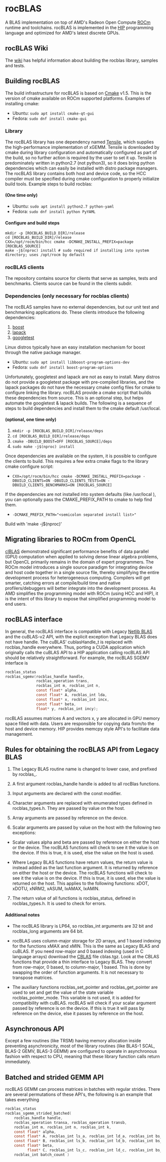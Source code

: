 # rocBLAS
A BLAS implementation on top of AMD's Radeon Open Compute [ROCm][] runtime and toolchains.  rocBLAS is implemented in
the [HIP][] programming language and optimized for AMD's latest discrete GPUs.

## rocBLAS Wiki
The [wiki][] has helpful information about building the rocblas library, samples and tests.

## Building rocBLAS
The build infrastructure for rocBLAS is based on [Cmake](https://cmake.org/) v1.5.  This is the version of cmake available on ROCm supported platforms.  Examples of installing cmake:
* Ubuntu: `sudo apt install cmake-qt-gui`
* Fedora: `sudo dnf install cmake-gui`

### Library
The rocBLAS library has one dependency named [Tensile](https://github.com/ROCmSoftwarePlatform/Tensile), which supplies the high-performance implementation of xGEMM.  Tensile is downloaded by cmake during library configuration and automatically configured as part of the build, so no further action is required by the user to set it up.  Tensile is predominately written in python2.7 (not python3), so it does bring python dependencies which can easily be installed with distro package managers.  The rocBLAS library contains both host and device code, so the HCC compiler must be specified during cmake configuration to properly initialize build tools.  Example steps to build rocblas:

#### (One time only)
* Ubuntu: `sudo apt install python2.7 python-yaml`
* Fedora: `sudo dnf install python PyYAML`

#### Configure and build steps
```
mkdir -p [ROCBLAS_BUILD_DIR]/release
cd [ROCBLAS_BUILD_DIR]/release
CXX=/opt/rocm/bin/hcc cmake -DCMAKE_INSTALL_PREFIX=package [ROCBLAS_SOURCE]
make -j$(nproc) install # sudo required if installing into system directory; uses /opt/rocm by default
```

### rocBLAS clients
The repository contains source for clients that serve as samples, tests and benchmarks.  Clients source can be found in the clients subdir.

### Dependencies (only necessary for rocblas clients)
The rocBLAS samples have no external dependencies, but our unit test and benchmarking applications do.  These clients introduce the following dependencies:
1.  [boost](http://www.boost.org/)
2.  [lapack](https://github.com/Reference-LAPACK/lapack-release)
3.  [googletest](https://github.com/google/googletest)

Linux distros typically have an easy installation mechanism for boost through the native package manager.

* Ubuntu: `sudo apt install libboost-program-options-dev`
* Fedora: `sudo dnf install boost-program-options`

Unfortunately, googletest and lapack are not as easy to install.  Many distros do not provide a googletest package with pre-compiled libraries, and the lapack packages do not have the necessary cmake config files for cmake to configure linking the library.  rocBLAS provide a cmake script that builds these dependencies from source.  This is an optional step, but helps automate the googletest & lapack builds.  The following is a sequence of steps to build dependencies and install them to the cmake default /usr/local.

#### (optional, one time only)
1.  `mkdir -p [ROCBLAS_BUILD_DIR]/release/deps`
2.  `cd [ROCBLAS_BUILD_DIR]/release/deps`
3.  `cmake -DBUILD_BOOST=OFF [ROCBLAS_SOURCE]/deps`
4.  `sudo make -j$(nproc) install`

Once dependencies are available on the system, it is possible to configure the clients to build.  This requires a few extra cmake flags to the library cmake configure script:
* `CXX=/opt/rocm/bin/hcc cmake -DCMAKE_INSTALL_PREFIX=package -DBUILD_CLIENTS=ON -DBUILD_CLIENTS_TESTS=ON -DBUILD_CLIENTS_BENCHMARKS=ON [ROCBLAS_SOURCE]`

If the dependencies are not installed into system defaults (like /usr/local ), you can optionally pass the CMAKE_PREFIX_PATH to cmake to help find them.
* `-DCMAKE_PREFIX_PATH="<semicolon separated install list>"`

Build with
'make -j$(nproc)'

## Migrating libraries to ROCm from OpenCL
[clBLAS][] demonstrated significant performance benefits of data parallel (GPU) computation when applied to solving dense
linear algebra problems, but OpenCL primarily remains in the domain of expert programmers. The ROCm model introduces a
single source paradigm for integrating device and host code together in a single source file, thereby simplifying the
entire development process for heterogeneous computing.  Compilers will get smarter, catching errors at compile/build time
and native profilers/debuggers will better integrate into the development process.  As AMD simplifies the
programming model with ROCm (using HCC and HIP), it is the intent of this library to expose that simplified programming
model to end users.

## rocBLAS interface
In general, the rocBLAS interface is compatible with Legacy [Netlib BLAS][] and the cuBLAS-v2 API, with
the explicit exception that Legacy BLAS does not have handle.  The cuBLAS' cublasHandle_t is replaced
with rocblas_handle everywhere. Thus, porting a CUDA application which originally calls the cuBLAS API
to a HIP application calling rocBLAS API should be relatively straightforward. For example, the rocBLAS
SGEMV interface is

```c
rocblas_status
rocblas_sgemv(rocblas_handle handle,
              rocblas_operation trans,
              rocblas_int m, rocblas_int n,
              const float* alpha,
              const float* A, rocblas_int lda,
              const float* x, rocblas_int incx,
              const float* beta,
              float* y, rocblas_int incy);
```

rocBLAS assumes matrices A and vectors x, y are allocated in GPU memory space filled with data.  Users are
responsible for copying data from/to the host and device memory.  HIP provides memcpy style API's to facilitate data
management.

## Rules for obtaining the rocBLAS API from Legacy BLAS
1. The Legacy BLAS routine name is changed to lower case, and prefixed by rocblas_.

2. A first argument rocblas_handle handle is added to all rocBlas functions.

3. Input arguments are declared with the const modifier.

4. Character arguments are replaced with enumerated types defined in rocblas_types.h.
   They are passed by value on the host.

5. Array arguments are passed by reference on the device.

6. Scalar arguments are passed by value on the host with the following two exceptions:

  * Scalar values alpha and beta are passed by reference on either the host or
    the device. The rocBLAS functions will check to see it the value is on
    the device. If this is true, it is used, else the value on the host is
    used.

  * Where Legacy BLAS functions have return values, the return value is instead
    added as the last function argument. It is returned by reference on either
    the host or the device. The rocBLAS functions will check to see it the value
    is on the device. If this is true, it is used, else the value is returned
    on the host. This applies to the following functions: xDOT, xDOTU, xNRM2,
    xASUM, IxAMAX, IxAMIN.

7. The return value of all functions is rocblas_status, defined in rocblas_types.h. It is
   used to check for errors.


#### Additional notes

  * The rocBLAS library is LP64, so rocblas_int arguments are 32 bit and rocblas_long
    arguments are 64 bit.

  * rocBLAS uses column-major storage for 2D arrays, and 1 based indexing for
    the functions xMAX and xMIN. This is the same as Legacy BLAS and cuBLAS.
    If you need row-major and 0 based indexing (used in C language arrays)
    download the [CBLAS](http://www.netlib.org/blas/#_cblas) file cblas.tgz.
    Look at the CBLAS functions that provide a thin interface to Legacy BLAS. They
    convert from row-major, 0 based, to column-major, 1 based. This is done by
    swapping the order of function arguments. It is not necessary to transpose
    matrices.

  * The auxiliary functions rocblas_set_pointer and rocblas_get_pointer are used
    to set and get the value of the state variable rocblas_pointer_mode. This
    variable is not used, it is added for compatibility with cuBLAS. rocBLAS
    will check if your scalar argument passed by reference is on the device.
    If this is true it will pass by reference on the device, else it passes
    by reference on the host.

## Asynchronous API
Except a few routines (like TRSM) having memory allocation inside preventing asynchronicity, most of the library routines
(like BLAS-1 SCAL, BLAS-2 GEMV, BLAS-3 GEMM) are configured to operate in asynchronous fashion with respect to CPU,
meaning that these library function calls return immediately.

## Batched and strided GEMM API
rocBLAS GEMM can process matrices in batches with regular strides.  There are several permutations of these API's, the
following is an example that takes everything

```c
rocblas_status
rocblas_sgemm_strided_batched(
    rocblas_handle handle,
    rocblas_operation transa, rocblas_operation transb,
    rocblas_int m, rocblas_int n, rocblas_int k,
    const float* alpha,
    const float* A, rocblas_int ls_a, rocblas_int ld_a, rocblas_int bs_a,
    const float* B, rocblas_int ls_b, rocblas_int ld_b, rocblas_int bs_b,
    const float* beta,
          float* C, rocblas_int ls_c, rocblas_int ld_c, rocblas_int bs_c,
    rocblas_int batch_count )
```



[wiki]: https://github.com/RadeonOpenCompute/rocBLAS/wiki

[ROCm]: https://github.com/RadeonOpenCompute/ROCm

[HIP]: https://github.com/GPUOpen-ProfessionalCompute-Tools/HIP/

[Netlib BLAS]: http://www.netlib.org/blas/

[clBLAS]: https://github.com/clMathLibraries/clBLAS
